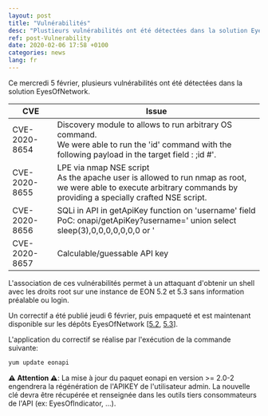 ```yaml
---
layout: post
title: "Vulnérabilités"
desc: "Plustieurs vulnérabilités ont été détectées dans la solution EyesOfNetwork, les correctifs sont disponibles."
ref: post-Vulnerability
date: 2020-02-06 17:58 +0100
categories: news
lang: fr
---
```


Ce mercredi 5 février, plusieurs vulnérabilités ont été détectées dans la solution EyesOfNetwork.

| CVE | Issue |
| --- | --- |
| CVE-2020-8654 | Discovery module to allows to run arbitrary OS command. <br>We were able to run the 'id' command with the following payload in the target field : ;id #'. |
| CVE-2020-8655 | LPE via nmap NSE script<br>As the apache user is allowed to run nmap as root, we were able to execute arbitrary commands by providing a specially crafted NSE script. |
| CVE-2020-8656 | SQLi in API in getApiKey function on 'username' field<br>PoC: onapi/getApiKey?username=' union select sleep(3),0,0,0,0,0,0,0 or ' |
| CVE-2020-8657 | Calculable/guessable API key |

L'association de ces vulnérabilités permet à un attaquant d'obtenir 
un shell avec les droits root sur une instance de EON 5.2 et 5.3 sans 
information préalable ou login.

Un correctif a été publié jeudi 6 février, puis empaqueté et est maintenant disponible sur les dépôts EyesOfNetwork [[5.2](https://download.eyesofnetwork.com/repos/5.2/updates/), [5.3](https://download.eyesofnetwork.com/repos/5.3/updates/)].

L'application du correctif se réalise par l'exécution de la commande suivante:

```bash
yum update eonapi
```

**⚠ Attention ⚠**:
 La mise à jour du paquet eonapi en version >= 2.0-2 engendrera la 
régénération de l'APIKEY de l'utilisateur admin. La nouvelle clé devra 
être récupérée et renseignée dans les outils tiers consommateurs de 
l'API (ex: EyesOfIndicator, ...).